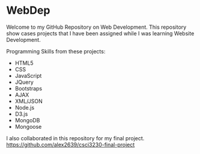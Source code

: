 # WebDep

Welcome to my GitHub Repository on Web Development.
This repository show cases projects that I have been assigned while I was learning Website Development.

Programming Skills from these projects:
- HTML5
- CSS
- JavaScript
- JQuery
- Bootstraps
- AJAX
- XML/JSON
- Node.js
- D3.js
- MongoDB
- Mongoose

I also collaborated in this repository for my final project.
https://github.com/alex2639/csci3230-final-project
